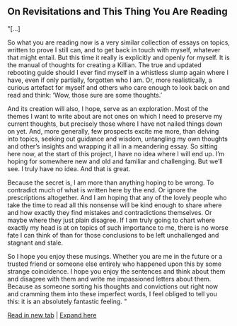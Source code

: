 ## On Revisitations and This Thing You Are Reading
"[...]

So what you are reading now is a very similar collection of essays on topics, written to prove I still can, and to get back in touch with myself, whatever that might entail. But this time it really is explicitly and openly for myself. It is the manual of thoughts for creating a Killian. The true and updated rebooting guide should I ever find myself in a whistless slump again where I have, even if only partially, forgotten who I am. Or, more realistically, a curious artefact for myself and others who care enough to look back on and read and think: ‘Wow, those sure are some thoughts.’

And its creation will also, I hope, serve as an exploration. Most of the themes I want to write about are not ones on which I need to preserve my current thoughts, but precisely those where I have not nailed things down on yet. And, more generally, few prospects excite me more, than delving into topics, seeking out guidance and wisdom, untangling my own thoughts and other’s insights and wrapping it all in a meandering essay. So sitting here now, at the start of this project, I have no idea where I will end up. I’m hoping for somewhere new and old and familiar and challenging.  But we’ll see. I truly have no idea. And that is great.

Because the secret is, I am more than anything hoping to be wrong. To contradict much of what is written here by the end. Or ignore the prescriptions altogether. And I am hoping that any of the lovely people who take the time to read all this nonsense will be kind enough to share where and how exactly they find mistakes and contradictions themselves. Or maybe where they just plain disagree. If I am truly going to chart where exactly my head is at on topics of such importance to me, there is no worse fate I can think of than for those conclusions to be left unchallenged and stagnant and stale.

So I hope you enjoy these musings. Whether you are me in the future or a trusted friend or someone else entirely who happened upon this by some strange coincidence. I hope you enjoy the sentences and think about them and disagree with them and write me impassioned letters about them. Because as someone sorting his thoughts and convictions out right now and cramming them into these imperfect words, I feel obliged to tell you this: it is an absolutely fantastic feeling.
"
<div class="preview-links">
  <!-- open full essay in a new tab (uses view.html approach) -->
  <a href="ORTTYAR.html" target="_blank" rel="noopener noreferrer">Read in new tab</a>
  |
  <!-- expand full essay inline (JS will intercept and insert/replace) -->
  <a href="content/ORTTYAR.md" class="expand-full">Expand here</a>
</div>